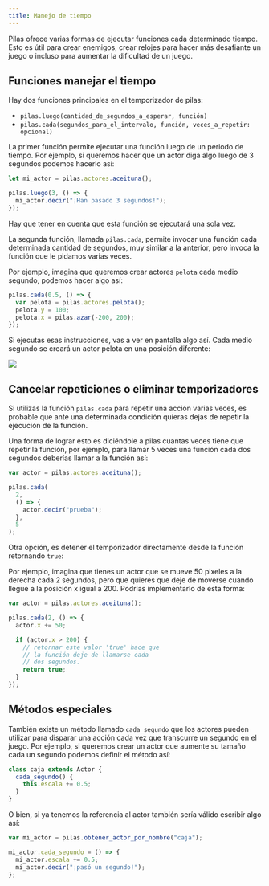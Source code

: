 ```yaml
---
title: Manejo de tiempo
---
```


Pilas ofrece varias formas de ejecutar funciones cada determinado tiempo. Esto es útil para crear enemigos, crear relojes para hacer más desafiante un juego o incluso para aumentar la dificultad de un juego.

## Funciones manejar el tiempo

Hay dos funciones principales en el temporizador de pilas:

- `pilas.luego(cantidad_de_segundos_a_esperar, función)`
- `pilas.cada(segundos_para_el_intervalo, función, veces_a_repetir: opcional)`

La primer función permite ejecutar una función luego de un periodo de tiempo. Por ejemplo, si queremos hacer que un actor diga algo luego de 3 segundos podemos hacerlo así:

```typescript
let mi_actor = pilas.actores.aceituna();

pilas.luego(3, () => {
  mi_actor.decir("¡Han pasado 3 segundos!");
});
```

Hay que tener en cuenta que esta función se ejecutará una sola vez.

La segunda función, llamada `pilas.cada`, permite invocar una función cada determinada cantidad de segundos, muy similar a la anterior, pero invoca la función que le pidamos varias veces.

Por ejemplo, imagina que queremos crear actores `pelota` cada medio segundo, podemos hacer algo así:

```typescript
pilas.cada(0.5, () => {
  var pelota = pilas.actores.pelota();
  pelota.y = 100;
  pelota.x = pilas.azar(-200, 200);
});
```

Si ejecutas esas instrucciones, vas a ver en pantalla algo así. Cada medio segundo se creará un actor pelota en una posición diferente:

![](imagenes/tiempo.assets/PilasEngine_tiempo.png)

## Cancelar repeticiones o eliminar temporizadores

Si utilizas la función `pilas.cada` para repetir una acción varias veces, es
probable que ante una determinada condición quieras dejas de repetir
la ejecución de la función.

Una forma de lograr esto es diciéndole a pilas cuantas veces tiene que repetir
la función, por ejemplo, para llamar 5 veces una función cada dos segundos
deberías llamar a la función así:

```typescript
var actor = pilas.actores.aceituna();

pilas.cada(
  2,
  () => {
    actor.decir("prueba");
  },
  5
);
```

Otra opción, es detener el temporizador directamente desde la función
retornando `true`:

Por ejemplo, imagina que tienes un actor que se mueve 50 pixeles a la derecha
cada 2 segundos, pero que quieres que deje de moverse cuando llegue a la
posición x igual a 200. Podrías implementarlo de esta forma:

```typescript
var actor = pilas.actores.aceituna();

pilas.cada(2, () => {
  actor.x += 50;

  if (actor.x > 200) {
    // retornar este valor 'true' hace que
    // la función deje de llamarse cada
    // dos segundos.
    return true;
  }
});
```

## Métodos especiales

También existe un método llamado `cada_segundo` que los actores pueden utilizar
para disparar una acción cada vez que transcurre un segundo en el juego. Por
ejemplo, si queremos crear un actor que aumente su tamaño cada un segundo
podemos definir el método así:

```typescript
class caja extends Actor {
  cada_segundo() {
    this.escala += 0.5;
  }
}
```

O bien, si ya tenemos la referencia al actor también sería válido escribir
algo así:

```typescript
var mi_actor = pilas.obtener_actor_por_nombre("caja");

mi_actor.cada_segundo = () => {
  mi_actor.escala += 0.5;
  mi_actor.decir("¡pasó un segundo!");
};
```
